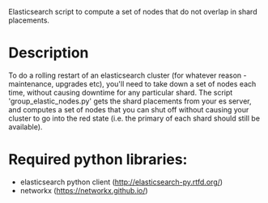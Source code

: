 
Elasticsearch script to compute a set of nodes that do not overlap in shard placements.

# Description

To do a rolling restart of an elasticsearch cluster (for whatever reason - maintenance, upgrades etc), you'll need to take down a set of nodes each time, without causing downtime for any particular shard. The script 'group_elastic_nodes.py' gets the shard placements from your es server, and computes a set of nodes that you can shut off without causing your cluster to go into the red state (i.e. the primary of each shard should still be available).


# Required python libraries:

- elasticsearch python client (http://elasticsearch-py.rtfd.org/)
- networkx (https://networkx.github.io/)

